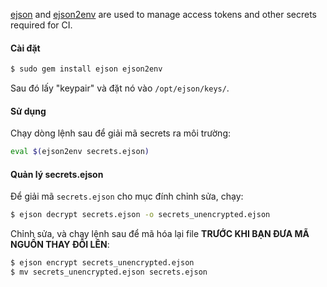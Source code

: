 
[ejson](https://github.com/Shopify/ejson) and
[ejson2env](https://github.com/Shopify/ejson2env) are used to manage access
tokens and other secrets required for CI.

#### Cài đặt
```bash
$ sudo gem install ejson ejson2env
```

Sau đó lấy "keypair" và đặt nó vào `/opt/ejson/keys/`.

#### Sử dụng
Chạy dòng lệnh sau để giải mã secrets ra môi trường:
```bash
eval $(ejson2env secrets.ejson)
```

#### Quản lý secrets.ejson
Để giải mã  `secrets.ejson` cho mục đính chỉnh sửa, chạy:
```bash
$ ejson decrypt secrets.ejson -o secrets_unencrypted.ejson
```

Chỉnh sửa, và chạy lệnh sau để mã hóa lại file **TRƯỚC KHI BẠN ĐƯA MÃ NGUỒN
THAY ĐỔI LÊN**:
```bash
$ ejson encrypt secrets_unencrypted.ejson
$ mv secrets_unencrypted.ejson secrets.ejson
```

